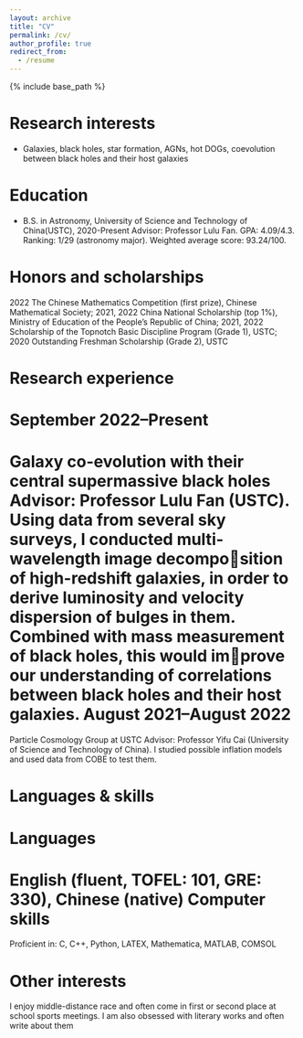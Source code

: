 ```yaml
---
layout: archive
title: "CV"
permalink: /cv/
author_profile: true
redirect_from:
  - /resume
---
```


{% include base_path %}

Research interests
======
* Galaxies, black holes, star formation, AGNs, hot DOGs, coevolution between black
  holes and their host galaxies

Education
======
* B.S. in Astronomy, University of Science and Technology of China(USTC), 2020-Present
  Advisor: Professor Lulu Fan. GPA: 4.09/4.3. Ranking: 1/29 (astronomy major).
  Weighted average score: 93.24/100.

Honors and scholarships
======
2022 The Chinese Mathematics Competition (first prize), Chinese Mathematical Society;
2021, 2022 China National Scholarship (top 1%), Ministry of Education of the People’s Republic
of China;
2021, 2022 Scholarship of the Topnotch Basic Discipline Program (Grade 1), USTC;
2020 Outstanding Freshman Scholarship (Grade 2), USTC

Research experience
======
September 2022–Present
====
Galaxy co-evolution with their central supermassive black holes
Advisor: Professor Lulu Fan (USTC).
Using data from several sky surveys, I conducted multi-wavelength image decomposition of high-redshift galaxies, in order to derive luminosity and velocity dispersion of bulges in them. Combined with mass measurement of black holes, this would improve our understanding of correlations between black holes and their host galaxies.
August 2021–August 2022
====
Particle Cosmology Group at USTC
Advisor: Professor Yifu Cai (University of Science and Technology of China).
I studied possible inflation models and used data from COBE to test them.
  
Languages & skills
======
Languages
====
English (fluent, TOFEL: 101, GRE: 330), Chinese (native)
Computer skills
====
Proficient in: C, C++, Python, LATEX, Mathematica, MATLAB, COMSOL

Other interests
======
I enjoy middle-distance race and often come in first or second place at school sports
meetings. I am also obsessed with literary works and often write about them
